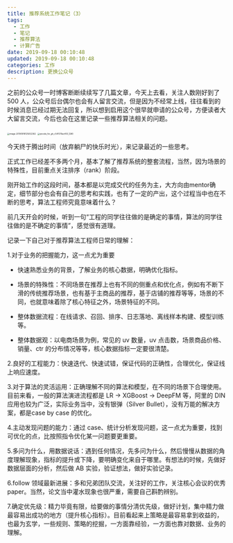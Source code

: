 ```yaml
---
title: 推荐系统工作笔记（3）
tags:
  - 工作
  - 笔记
  - 推荐算法
  - 计算广告
date: 2019-09-18 00:10:48
updated: 2019-09-18 00:10:48
categories: 工作
description: 更换公众号
---
```


之前的公众号一时博客断断续续写了几篇文章，今天上去看，关注人数刚好到了 500 人，公众号后台偶尔也会有人留言交流，但是因为不经常上线，往往看到的时候消息已经过期无法回复，所以想到启用这个很早就申请的公众号，方便读者大大留言交流，今后也会在这里记录一些推荐算法相关的问题。

<img src="https://tva1.sinaimg.cn/large/006y8mN6gy1g73kyq9tcyj30f60a80sw.jpg" alt="image-20190918125652382" style="zoom:33%;" />

<img src="https://tva1.sinaimg.cn/large/006y8mN6gy1g72zo0c1cxj30u00u0adw.jpg" alt="qrcode_for_gh_c541576ac455_1280" style="zoom: 33%;" />

<!-- more -->

今天终于腾出时间（放弃躺尸的快乐时光），来记录最近的一些思考。

正式工作已经差不多两个月，基本了解了推荐系统的整套流程，当然，因为场景的特殊性，目前重点关注排序（rank）阶段。

刚开始工作的这段时间，基本都是以完成交代的任务为主，大方向由mentor确定，细节部分也会有自己的思考和实践，也有了一定的产出，这个过程当中也在不断的思考，算法工程师究竟意味着什么？

前几天开会的时候，听到一句“工程的同学往往做的是确定的事情，算法的同学往往做的是不确定的事情”，感觉很有道理。

记录一下自己对于推荐算法工程师日常的理解：

1.对于业务的把握能力，这一点尤为重要

- 快速熟悉业务的背景，了解业务的核心数据，明确优化指标。

- 场景的特殊性：不同场景在推荐上也有不同的侧重点和优化点，例如有不断下滑的传统推荐场景，也有基于主商品的推荐，基于店铺的推荐等等，场景的不同，也就意味着除了核心特征之外，场景特征的不同。
- 整体数据流程：在线请求、召回、排序、日志落地、离线样本构建、模型训练等。
- 整体数据观：以电商场景为例，常见的 uv 数量，uv 点击数，场景商品价格、销量、ctr 的分布情况等等，核心数据指标一定要很清楚。

2.良好的工程能力：快速迭代、快速试错，保证代码的正确性，合理优化，保证线上响应速度。

3.对于算法的灵活运用：正确理解不同的算法和模型，在不同的场景下合理使用。目前来看，一般的算法演进流程都是 LR -> XGBoost -> DeepFM 等，阿里的 DIN 应用也较为广泛，实际业务当中，没有银弹（Silver Bullet），没有万能的解决方案，都是case by case 的优化。

4.主动发现问题的能力：通过 case、统计分析发现问题，这一点尤为重要，找到可优化的点，比按照指令优化某一问题要更重要。

5.多问为什么，用数据说话：遇到任何情况，先多问为什么，然后慢慢从数据的角度理解现象，指标的提升或下降，要明确变化来自于哪里。有想法的时候，先做好数据层面的分析，然后做 AB 实验，验证想法，做好实验记录。

6.follow 领域最新进展：多和兄弟团队交流，关注好的工作，关注核心会议的优秀 paper。当然，论文当中灌水现象也很严重，需要自己斟酌辨别。

7.确定优先级：精力毕竟有限，给要做的事情分清优先级，做好计划，集中精力做最容易出成功的地方（提升核心指标）。目前看起来上策略是最容易拿到收益的，也最为玄学，一些规则、策略的挖掘，一方面靠经验，一方面也靠对数据、业务的理解。





